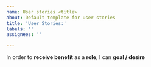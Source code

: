 ```yaml
---
name: User stories <title>
about: Default template for user stories
title: 'User Stories:'
labels: ''
assignees: ''

---
```


In order to **receive benefit** as a **role**, I can **goal / desire**
